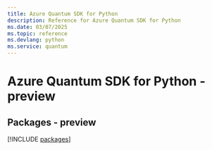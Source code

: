 ```yaml
---
title: Azure Quantum SDK for Python
description: Reference for Azure Quantum SDK for Python
ms.date: 03/07/2025
ms.topic: reference
ms.devlang: python
ms.service: quantum
---
```

# Azure Quantum SDK for Python - preview
## Packages - preview
[!INCLUDE [packages](quantum-index.md)]